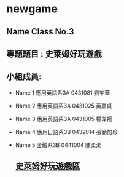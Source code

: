   # newgame

  ## Name Class No.3

  ## 專題題目 : 史萊姆好玩遊戲
  
  ## 小組成員:

* Name 1 應用英語系3A 0431081 劉芊華 
* Name 2 應用英語系3A 0431025 黃嘉貞
* Name 3 應用英語系3A 0431005 楊韋襦
* Name 4 應用日語系3B 0432014 張簡加珍
* Name 5 金融系3B 0441004 陳柔潔

  ## [史萊姆好玩遊戲區](http://game.slime.com.tw/)
